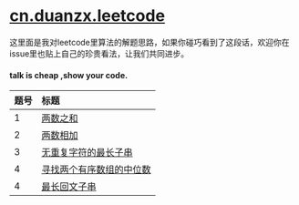 # [cn.duanzx.leetcode][duanzx]

这里面是我对leetcode里算法的解题思路，如果你碰巧看到了这段话，欢迎你在issue里也贴上自己的珍贵看法，让我们共同进步。
<br/>
#### talk is cheap ,show your code.

| 题号    | 标题                                    
| :--- | :--------------------------------------- 
| 1    | [两数之和][001]                           
| 2    | [两数相加][002]                   
| 3    | [无重复字符的最长子串][003]                 
| 4   | [寻找两个有序数组的中位数][004]
| 4   | [最长回文子串][005]                  

[duanzx]: https://github.com/duanzx/leetcode
[001]: https://github.com/duanzx/leetcode/blob/master/src/main/resources/note/001/README.md
[002]: https://github.com/duanzx/leetcode/blob/master/src/main/resources/note/002/README.md
[003]: https://github.com/duanzx/leetcode/blob/master/src/main/resources/note/003/README.md
[004]: https://github.com/duanzx/leetcode/blob/master/src/main/resources/note/004/README.md
[005]: https://github.com/duanzx/leetcode/blob/master/src/main/resources/note/005/README.md

